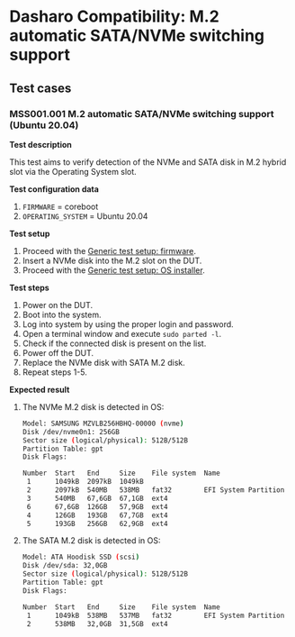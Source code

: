 # Dasharo Compatibility: M.2 automatic SATA/NVMe switching support

## Test cases

### MSS001.001 M.2 automatic SATA/NVMe switching support (Ubuntu 20.04)

**Test description**

This test aims to verify detection of the NVMe and SATA disk in M.2 hybrid slot
via the Operating System slot.

**Test configuration data**

1. `FIRMWARE` = coreboot
2. `OPERATING_SYSTEM` = Ubuntu 20.04

**Test setup**

1. Proceed with the
    [Generic test setup: firmware](../../generic-test-setup#firmware).
1. Insert a NVMe disk into the M.2 slot on the DUT.
1. Proceed with the
    [Generic test setup: OS installer](../../generic-test-setup#os-installer).

**Test steps**

1. Power on the DUT.
2. Boot into the system.
3. Log into system by using the proper login and password.
4. Open a terminal window and execute `sudo parted -l`.
5. Check if the connected disk is present on the list.
6. Power off the DUT.
7. Replace the NVMe disk with SATA M.2 disk.
8. Repeat steps 1-5.

**Expected result**

1. The NVMe M.2 disk is detected in OS:

    ```bash
    Model: SAMSUNG MZVLB256HBHQ-00000 (nvme)
    Disk /dev/nvme0n1: 256GB
    Sector size (logical/physical): 512B/512B
    Partition Table: gpt
    Disk Flags:

    Number  Start   End     Size    File system  Name                  Flags
     1      1049kB  2097kB  1049kB
     2      2097kB  540MB   538MB   fat32        EFI System Partition  boot, esp
     3      540MB   67,6GB  67,1GB  ext4
     6      67,6GB  126GB   57,9GB  ext4
     4      126GB   193GB   67,7GB  ext4
     5      193GB   256GB   62,9GB  ext4
    ```

2. The SATA M.2 disk is detected in OS:

    ```bash
    Model: ATA Hoodisk SSD (scsi)
    Disk /dev/sda: 32,0GB
    Sector size (logical/physical): 512B/512B
    Partition Table: gpt
    Disk Flags:

    Number  Start   End     Size    File system  Name                  Flags
     1      1049kB  538MB   537MB   fat32        EFI System Partition  boot, esp
     2      538MB   32,0GB  31,5GB  ext4
    ```
